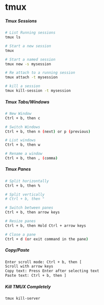 # tmux

##### Tmux Sessions

```bash
# List Running sessions
tmux ls

# Start a new session
tmux

# Start a named session
tmux new -s mysession

# Re attach to a running session
tmux attach -t mysession

# kill a session
tmux kill-session -t mysession
```

##### Tmux Tabs/Windows

```bash
# New Window
Ctrl + b, then c

# Switch Windows
Ctrl + b, then n (next) or p (previous)

# List windows
Ctrl + b, then w

# Rename a window
Ctrl + b, then , (comma)
```

##### Tmux Panes

```bash
# Split horizontally
Ctrl + b, then %

# Split vertically
# Ctrl + b, then "

# Switch between panes
Ctrl + b, then arrow keys

# Resize panes
Ctrl + b, then Hold Ctrl + arrow keys

# Close a pane
Ctrl + d (or exit command in the pane)
```

##### Copy/Paste

```bash
Enter scroll mode: Ctrl + b, then [
Scroll with arrow keys
Copy text: Press Enter after selecting text
Paste text: Ctrl + b, then ]
```

##### Kill TMUX Completely

```bash
tmux kill-server
```
